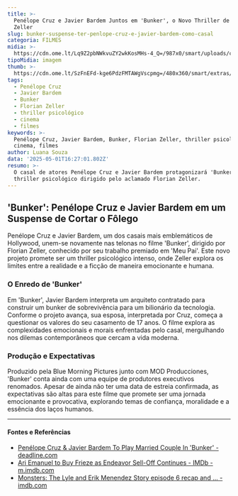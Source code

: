 ```yaml
---
title: >-
  Penélope Cruz e Javier Bardem Juntos em 'Bunker', o Novo Thriller de Florian
  Zeller
slug: bunker-suspense-ter-penlope-cruz-e-javier-bardem-como-casal
categoria: FILMES
midia: >-
  https://cdn.ome.lt/Lq9Z2pbNWkvuZY2wkKosMHs-4_Q=/987x0/smart/uploads/conteudo/fotos/02_syWsO0x.jpg
tipoMidia: imagem
thumb: >-
  https://cdn.ome.lt/SzFnEFd-kge6PdzFMTAWgVscpmg=/480x360/smart/extras/conteudos/Captura_de_tela_2025-05-01_122626.png
tags:
  - Penélope Cruz
  - Javier Bardem
  - Bunker
  - Florian Zeller
  - thriller psicológico
  - cinema
  - filmes
keywords: >-
  Penélope Cruz, Javier Bardem, Bunker, Florian Zeller, thriller psicológico,
  cinema, filmes
author: Luana Souza
data: '2025-05-01T16:27:01.802Z'
resumo: >-
  O casal de atores Penélope Cruz e Javier Bardem protagonizará 'Bunker', um
  thriller psicológico dirigido pelo aclamado Florian Zeller.
---
```


## 'Bunker': Penélope Cruz e Javier Bardem em um Suspense de Cortar o Fôlego

Penélope Cruz e Javier Bardem, um dos casais mais emblemáticos de Hollywood, unem-se novamente nas telonas no filme 'Bunker', dirigido por Florian Zeller, conhecido por seu trabalho premiado em 'Meu Pai'. Este novo projeto promete ser um thriller psicológico intenso, onde Zeller explora os limites entre a realidade e a ficção de maneira emocionante e humana.

### O Enredo de 'Bunker'

Em 'Bunker', Javier Bardem interpreta um arquiteto contratado para construir um bunker de sobrevivência para um bilionário da tecnologia. Conforme o projeto avança, sua esposa, interpretada por Cruz, começa a questionar os valores do seu casamento de 17 anos. O filme explora as complexidades emocionais e morais enfrentadas pelo casal, mergulhando nos dilemas contemporâneos que cercam a vida moderna.

### Produção e Expectativas

Produzido pela Blue Morning Pictures junto com MOD Producciones, 'Bunker' conta ainda com uma equipe de produtores executivos renomados. Apesar de ainda não ter uma data de estreia confirmada, as expectativas são altas para este filme que promete ser uma jornada emocionante e provocativa, explorando temas de confiança, moralidade e a essência dos laços humanos.

---

#### Fontes e Referências

- [Penélope Cruz & Javier Bardem To Play Married Couple In 'Bunker' - deadline.com](https://deadline.com/2025/05/penelope-cruz-javier-bardem-florian-zeller-bunker-cannes-1236382353/)
- [Ari Emanuel to Buy Frieze as Endeavor Sell-Off Continues - IMDb - m.imdb.com](https://m.imdb.com/news/ni65260805/?ref_=nwc_art_perm)
- [Monsters: The Lyle and Erik Menendez Story episode 6 recap and ... - imdb.com](https://www.imdb.com/news/ni64838458/)
